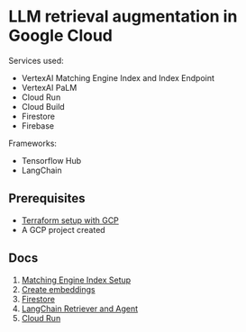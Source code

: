 # LLM retrieval augmentation in Google Cloud

Services used:

- VertexAI Matching Engine Index and Index Endpoint
- VertexAI PaLM
- Cloud Run
- Cloud Build
- Firestore
- Firebase

Frameworks:

- Tensorflow Hub
- LangChain

## Prerequisites

- [Terraform setup with GCP](https://cloud.google.com/docs/terraform)
- A GCP project created

## Docs

1. [Matching Engine Index Setup](/docs/1_matching_engine.md)
1. [Create embeddings](/docs/2_create_embeddings.md)
1. [Firestore](/docs/3_firestore.md)
1. [LangChain Retriever and Agent](/docs/3_create_agent.md)
1. [Cloud Run](/docs/3_cloud_run.md)
